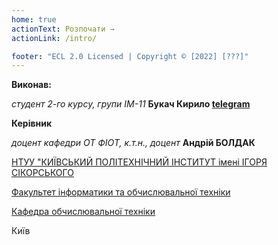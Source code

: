 ```yaml
---
home: true
actionText: Розпочати →
actionLink: /intro/

footer: "ECL 2.0 Licensed | Copyright © [2022] [???]"
---
```



**Виконав:** 

*студент 2-го курсу, групи IM-11*<span padding-right:5em></span> **Букач Кирило [telegram](https://t.me/llumiss)**

**Керівник**

*доцент кафедри ОТ ФІОТ, к.т.н., доцент*<span padding-right:5em></span> **Андрій БОЛДАК** 

[НТУУ "КИЇВСЬКИЙ ПОЛІТЕХНІЧНИЙ ІНСТИТУТ імені ІГОРЯ СІКОРСЬКОГО](https://kpi.ua/)

[Факультет інформатики та обчислювальної техніки](https://fiot.kpi.ua/)

[Кафедра обчислювальної техніки](https://comsys.kpi.ua/)

Київ
